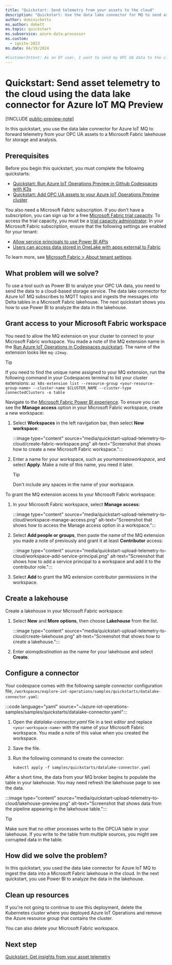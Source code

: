 ```yaml
---
title: "Quickstart: Send telemetry from your assets to the cloud"
description: "Quickstart: Use the data lake connector for MQ to send asset telemetry to a Microsoft Fabric lakehouse."
author: dominicbetts
ms.author: dobett
ms.topic: quickstart
ms.subservice: azure-data-processor
ms.custom:
  - ignite-2023
ms.date: 04/19/2024

#CustomerIntent: As an OT user, I want to send my OPC UA data to the cloud so that I can derive insights from it by using a tool such as Power BI.
---
```


# Quickstart: Send asset telemetry to the cloud using the data lake connector for Azure IoT MQ Preview

[!INCLUDE [public-preview-note](../includes/public-preview-note.md)]

In this quickstart, you use the data lake connector for Azure IoT MQ to forward telemetry from your OPC UA assets to a Microsoft Fabric lakehouse for storage and analysis.

## Prerequisites

Before you begin this quickstart, you must complete the following quickstarts:

- [Quickstart: Run Azure IoT Operations Preview in Github Codespaces with K3s](quickstart-deploy.md)
- [Quickstart: Add OPC UA assets to your Azure IoT Operations Preview cluster](quickstart-add-assets.md)

You also need a Microsoft Fabric subscription. If you don't have a subscription, you can sign up for a free [Microsoft Fabric trial capacity](/fabric/get-started/fabric-trial). To access the trial capacity, you must be a [trial capacity administrator](/fabric/get-started/fabric-trial#look-up-the-trial-capacity-administrator). In your Microsoft Fabric subscription, ensure that the following settings are enabled for your tenant:

- [Allow service principals to use Power BI APIs](/fabric/admin/service-admin-portal-developer#allow-service-principals-to-use-power-bi-apis)
- [Users can access data stored in OneLake with apps external to Fabric](/fabric/admin/service-admin-portal-onelake#users-can-access-data-stored-in-onelake-with-apps-external-to-fabric)

To learn more, see [Microsoft Fabric > About tenant settings](/fabric/admin/tenant-settings-index).

## What problem will we solve?

To use a tool such as Power BI to analyze your OPC UA data, you need to send the data to a cloud-based storage service. The data lake connector for Azure IoT MQ subscribes to MQTT topics and ingests the messages into Delta tables in a Microsoft Fabric lakehouse. The next quickstart shows you how to use Power BI to analyze the data in the lakehouse.

## Grant access to your Microsoft Fabric workspace

You need to allow the MQ extension on your cluster to connect to your Microsoft Fabric workspace. You made a note of the MQ extension name in the [Run Azure IoT Operations in Codespaces quickstart](quickstart-deploy.md#view-resources-in-your-cluster). The name of the extension looks like `mq-z2ewy`.

> [!TIP]
> If you need to find the unique name assigned to your MQ extension, run the following command in your Codespaces terminal to list your cluster extensions: `az k8s-extension list --resource-group <your-resource-group-name> --cluster-name $CLUSTER_NAME --cluster-type connectedClusters -o table`

Navigate to the [Microsoft Fabric Power BI experience](https://msit.powerbi.com/groups/me/list?experience=power-bi). To ensure you can see the **Manage access** option in your Microsoft Fabric workspace, create a new workspace:

1. Select **Workspaces** in the left navigation bar, then select **New workspace**:

    :::image type="content" source="media/quickstart-upload-telemetry-to-cloud/create-fabric-workspace.png" alt-text="Screenshot that shows how to create a new Microsoft Fabric workspace.":::

1. Enter a name for your workspace, such as _yournameaioworkspace_, and select **Apply**. Make a note of this name, you need it later.

    > [!TIP]
    > Don't include any spaces in the name of your workspace.

To grant the MQ extension access to your Microsoft Fabric workspace:

1. In your Microsoft Fabric workspace, select **Manage access**:

    :::image type="content" source="media/quickstart-upload-telemetry-to-cloud/workspace-manage-access.png" alt-text="Screenshot that shows how to access the Manage access option in a workspace.":::

1. Select **Add people or groups**, then paste the name of the MQ extension you made a note of previously and grant it at least **Contributor** access:

    :::image type="content" source="media/quickstart-upload-telemetry-to-cloud/workspace-add-service-principal.png" alt-text="Screenshot that shows how to add a service principal to a workspace and add it to the contributor role.":::

1. Select **Add** to grant the MQ extension contributor permissions in the workspace.

## Create a lakehouse

Create a lakehouse in your Microsoft Fabric workspace:

1. Select **New** and **More options**, then choose **Lakehouse** from the list.

    :::image type="content" source="media/quickstart-upload-telemetry-to-cloud/create-lakehouse.png" alt-text="Screenshot that shows how to create a lakehouse.":::

1. Enter *aiomqdestination* as the name for your lakehouse and select **Create**.

## Configure a connector

Your codespace comes with the following sample connector configuration file, `/workspaces/explore-iot-operations/samples/quickstarts/datalake-connector.yaml`:

:::code language="yaml" source="~/azure-iot-operations-samples/samples/quickstarts/datalake-connector.yaml":::

1. Open the _datalake-connector.yaml_ file in a text editor and replace `<your-workspace-name>` with the name of your Microsoft Fabric workspace. You made a note of this value when you created the workspace.

1. Save the file.

1. Run the following command to create the connector:

   ```console
   kubectl apply -f samples/quickstarts/datalake-connector.yaml
   ```

After a short time, the data from your MQ broker begins to populate the table in your lakehouse. You may need refresh the lakehouse page to see the data.

:::image type="content" source="media/quickstart-upload-telemetry-to-cloud/lakehouse-preview.png" alt-text="Screenshot that shows data from the pipeline appearing in the lakehouse table.":::

> [!TIP]
> Make sure that no other processes write to the OPCUA table in your lakehouse. If you write to the table from multiple sources, you might see corrupted data in the table.

## How did we solve the problem?

In this quickstart, you used the data lake connector for Azure IoT MQ to ingest the data into a Microsoft Fabric lakehouse in the cloud. In the next quickstart, you use Power BI to analyze the data in the lakehouse.

## Clean up resources

If you're not going to continue to use this deployment, delete the Kubernetes cluster where you deployed Azure IoT Operations and remove the Azure resource group that contains the cluster.

You can also delete your Microsoft Fabric workspace.

## Next step

[Quickstart: Get insights from your asset telemetry](quickstart-get-insights.md)
